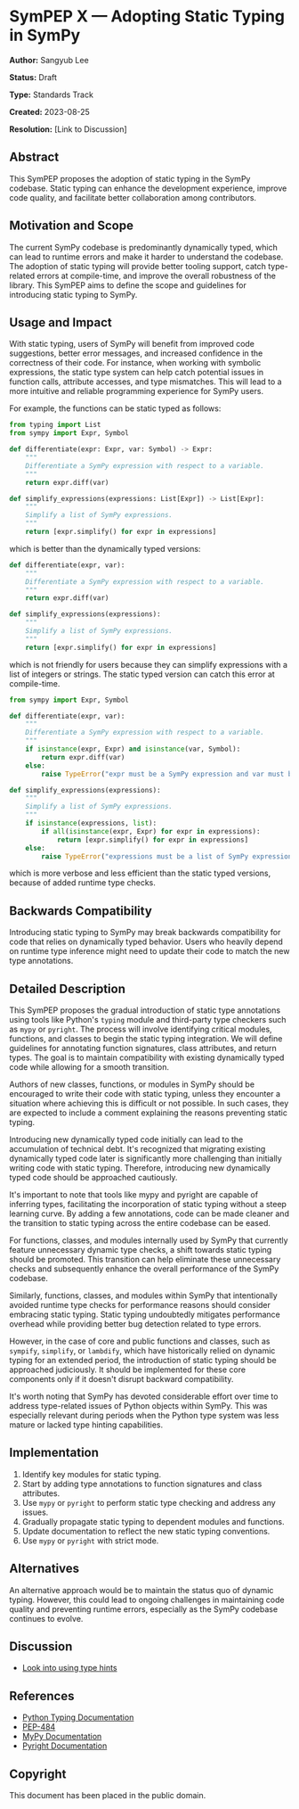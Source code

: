 # SymPEP X — Adopting Static Typing in SymPy

**Author:** Sangyub Lee

**Status:** Draft

**Type:** Standards Track

**Created:** 2023-08-25

**Resolution:** [Link to Discussion]

## Abstract

This SymPEP proposes the adoption of static typing in the SymPy codebase. Static typing can enhance the development experience, improve code quality, and facilitate better collaboration among contributors.

## Motivation and Scope

The current SymPy codebase is predominantly dynamically typed, which can lead to runtime errors and make it harder to understand the codebase. The adoption of static typing will provide better tooling support, catch type-related errors at compile-time, and improve the overall robustness of the library. This SymPEP aims to define the scope and guidelines for introducing static typing to SymPy.

## Usage and Impact

With static typing, users of SymPy will benefit from improved code suggestions, better error messages, and increased confidence in the correctness of their code. For instance, when working with symbolic expressions, the static type system can help catch potential issues in function calls, attribute accesses, and type mismatches. This will lead to a more intuitive and reliable programming experience for SymPy users.

For example, the functions can be static typed as follows:

```python
from typing import List
from sympy import Expr, Symbol

def differentiate(expr: Expr, var: Symbol) -> Expr:
    """
    Differentiate a SymPy expression with respect to a variable.
    """
    return expr.diff(var)

def simplify_expressions(expressions: List[Expr]) -> List[Expr]:
    """
    Simplify a list of SymPy expressions.
    """
    return [expr.simplify() for expr in expressions]
```

which is better than the dynamically typed versions:

```python
def differentiate(expr, var):
    """
    Differentiate a SymPy expression with respect to a variable.
    """
    return expr.diff(var)

def simplify_expressions(expressions):
    """
    Simplify a list of SymPy expressions.
    """
    return [expr.simplify() for expr in expressions]
```

which is not friendly for users because they can simplify expressions with a list of integers or strings. The static typed version can catch this error at compile-time.


```python
from sympy import Expr, Symbol

def differentiate(expr, var):
    """
    Differentiate a SymPy expression with respect to a variable.
    """
    if isinstance(expr, Expr) and isinstance(var, Symbol):
        return expr.diff(var)
    else:
        raise TypeError("expr must be a SymPy expression and var must be a SymPy symbol")

def simplify_expressions(expressions):
    """
    Simplify a list of SymPy expressions.
    """
    if isinstance(expressions, list):
        if all(isinstance(expr, Expr) for expr in expressions):
            return [expr.simplify() for expr in expressions]
    else:
        raise TypeError("expressions must be a list of SymPy expressions")
```

which is more verbose and less efficient than the static typed versions, because of added runtime type checks.

## Backwards Compatibility

Introducing static typing to SymPy may break backwards compatibility for code that relies on dynamically typed behavior. Users who heavily depend on runtime type inference might need to update their code to match the new type annotations.

## Detailed Description

This SymPEP proposes the gradual introduction of static type annotations using tools like Python's `typing` module and third-party type checkers such as `mypy` or `pyright`. The process will involve identifying critical modules, functions, and classes to begin the static typing integration. We will define guidelines for annotating function signatures, class attributes, and return types. The goal is to maintain compatibility with existing dynamically typed code while allowing for a smooth transition.

Authors of new classes, functions, or modules in SymPy should be encouraged to write their code with static typing, unless they encounter a situation where achieving this is difficult or not possible. In such cases, they are expected to include a comment explaining the reasons preventing static typing.

Introducing new dynamically typed code initially can lead to the accumulation of technical debt. It's recognized that migrating existing dynamically typed code later is significantly more challenging than initially writing code with static typing. Therefore, introducing new dynamically typed code should be approached cautiously.

It's important to note that tools like mypy and pyright are capable of inferring types, facilitating the incorporation of static typing without a steep learning curve. By adding a few annotations, code can be made cleaner and the transition to static typing across the entire codebase can be eased.

For functions, classes, and modules internally used by SymPy that currently feature unnecessary dynamic type checks, a shift towards static typing should be promoted. This transition can help eliminate these unnecessary checks and subsequently enhance the overall performance of the SymPy codebase.

Similarly, functions, classes, and modules within SymPy that intentionally avoided runtime type checks for performance reasons should consider embracing static typing. Static typing undoubtedly mitigates performance overhead while providing better bug detection related to type errors.

However, in the case of core and public functions and classes, such as ``sympify``, ``simplify``, or ``lambdify``, which have historically relied on dynamic typing for an extended period, the introduction of static typing should be approached judiciously. It should be implemented for these core components only if it doesn't disrupt backward compatibility.

It's worth noting that SymPy has devoted considerable effort over time to address type-related issues of Python objects within SymPy. This was especially relevant during periods when the Python type system was less mature or lacked type hinting capabilities.

## Implementation

1. Identify key modules for static typing.
2. Start by adding type annotations to function signatures and class attributes.
3. Use `mypy` or `pyright` to perform static type checking and address any issues.
4. Gradually propagate static typing to dependent modules and functions.
5. Update documentation to reflect the new static typing conventions.
6. Use `mypy` or `pyright` with strict mode.

## Alternatives

An alternative approach would be to maintain the status quo of dynamic typing. However, this could lead to ongoing challenges in maintaining code quality and preventing runtime errors, especially as the SymPy codebase continues to evolve.

## Discussion

- [Look into using type hints](https://github.com/sympy/sympy/issues/17945)

## References

- [Python Typing Documentation](https://docs.python.org/3/library/typing.html)
- [PEP-484](https://peps.python.org/pep-0484/)
- [MyPy Documentation](https://mypy.readthedocs.io/en/stable/)
- [Pyright Documentation](https://microsoft.github.io/pyright/)

## Copyright

This document has been placed in the public domain.
